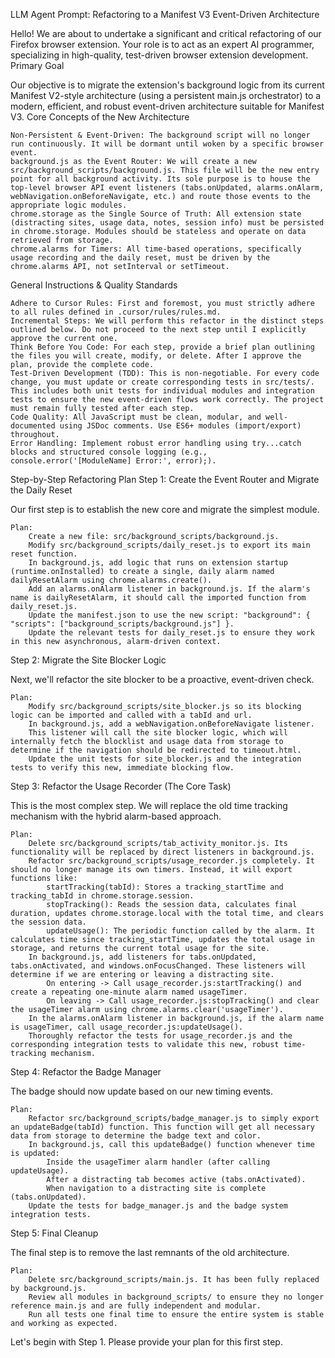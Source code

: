 LLM Agent Prompt: Refactoring to a Manifest V3 Event-Driven Architecture

Hello! We are about to undertake a significant and critical refactoring of our Firefox browser extension. Your role is to act as an expert AI programmer, specializing in high-quality, test-driven browser extension development.
Primary Goal

Our objective is to migrate the extension's background logic from its current Manifest V2-style architecture (using a persistent main.js orchestrator) to a modern, efficient, and robust event-driven architecture suitable for Manifest V3.
Core Concepts of the New Architecture

    Non-Persistent & Event-Driven: The background script will no longer run continuously. It will be dormant until woken by a specific browser event.
    background.js as the Event Router: We will create a new src/background_scripts/background.js. This file will be the new entry point for all background activity. Its sole purpose is to house the top-level browser API event listeners (tabs.onUpdated, alarms.onAlarm, webNavigation.onBeforeNavigate, etc.) and route those events to the appropriate logic modules.
    chrome.storage as the Single Source of Truth: All extension state (distracting sites, usage data, notes, session info) must be persisted in chrome.storage. Modules should be stateless and operate on data retrieved from storage.
    chrome.alarms for Timers: All time-based operations, specifically usage recording and the daily reset, must be driven by the chrome.alarms API, not setInterval or setTimeout.

General Instructions & Quality Standards

    Adhere to Cursor Rules: First and foremost, you must strictly adhere to all rules defined in .cursor/rules/rules.md.
    Incremental Steps: We will perform this refactor in the distinct steps outlined below. Do not proceed to the next step until I explicitly approve the current one.
    Think Before You Code: For each step, provide a brief plan outlining the files you will create, modify, or delete. After I approve the plan, provide the complete code.
    Test-Driven Development (TDD): This is non-negotiable. For every code change, you must update or create corresponding tests in src/tests/. This includes both unit tests for individual modules and integration tests to ensure the new event-driven flows work correctly. The project must remain fully tested after each step.
    Code Quality: All JavaScript must be clean, modular, and well-documented using JSDoc comments. Use ES6+ modules (import/export) throughout.
    Error Handling: Implement robust error handling using try...catch blocks and structured console logging (e.g., console.error('[ModuleName] Error:', error);).

Step-by-Step Refactoring Plan
Step 1: Create the Event Router and Migrate the Daily Reset

Our first step is to establish the new core and migrate the simplest module.

    Plan:
        Create a new file: src/background_scripts/background.js.
        Modify src/background_scripts/daily_reset.js to export its main reset function.
        In background.js, add logic that runs on extension startup (runtime.onInstalled) to create a single, daily alarm named dailyResetAlarm using chrome.alarms.create().
        Add an alarms.onAlarm listener in background.js. If the alarm's name is dailyResetAlarm, it should call the imported function from daily_reset.js.
        Update the manifest.json to use the new script: "background": { "scripts": ["background_scripts/background.js"] }.
        Update the relevant tests for daily_reset.js to ensure they work in this new asynchronous, alarm-driven context.

Step 2: Migrate the Site Blocker Logic

Next, we'll refactor the site blocker to be a proactive, event-driven check.

    Plan:
        Modify src/background_scripts/site_blocker.js so its blocking logic can be imported and called with a tabId and url.
        In background.js, add a webNavigation.onBeforeNavigate listener.
        This listener will call the site blocker logic, which will internally fetch the blocklist and usage data from storage to determine if the navigation should be redirected to timeout.html.
        Update the unit tests for site_blocker.js and the integration tests to verify this new, immediate blocking flow.

Step 3: Refactor the Usage Recorder (The Core Task)

This is the most complex step. We will replace the old time tracking mechanism with the hybrid alarm-based approach.

    Plan:
        Delete src/background_scripts/tab_activity_monitor.js. Its functionality will be replaced by direct listeners in background.js.
        Refactor src/background_scripts/usage_recorder.js completely. It should no longer manage its own timers. Instead, it will export functions like:
            startTracking(tabId): Stores a tracking_startTime and tracking_tabId in chrome.storage.session.
            stopTracking(): Reads the session data, calculates final duration, updates chrome.storage.local with the total time, and clears the session data.
            updateUsage(): The periodic function called by the alarm. It calculates time since tracking_startTime, updates the total usage in storage, and returns the current total usage for the site.
        In background.js, add listeners for tabs.onUpdated, tabs.onActivated, and windows.onFocusChanged. These listeners will determine if we are entering or leaving a distracting site.
            On entering -> Call usage_recorder.js:startTracking() and create a repeating one-minute alarm named usageTimer.
            On leaving -> Call usage_recorder.js:stopTracking() and clear the usageTimer alarm using chrome.alarms.clear('usageTimer').
        In the alarms.onAlarm listener in background.js, if the alarm name is usageTimer, call usage_recorder.js:updateUsage().
        Thoroughly refactor the tests for usage_recorder.js and the corresponding integration tests to validate this new, robust time-tracking mechanism.

Step 4: Refactor the Badge Manager

The badge should now update based on our new timing events.

    Plan:
        Refactor src/background_scripts/badge_manager.js to simply export an updateBadge(tabId) function. This function will get all necessary data from storage to determine the badge text and color.
        In background.js, call this updateBadge() function whenever time is updated:
            Inside the usageTimer alarm handler (after calling updateUsage).
            After a distracting tab becomes active (tabs.onActivated).
            When navigation to a distracting site is complete (tabs.onUpdated).
        Update the tests for badge_manager.js and the badge system integration tests.

Step 5: Final Cleanup

The final step is to remove the last remnants of the old architecture.

    Plan:
        Delete src/background_scripts/main.js. It has been fully replaced by background.js.
        Review all modules in background_scripts/ to ensure they no longer reference main.js and are fully independent and modular.
        Run all tests one final time to ensure the entire system is stable and working as expected.

Let's begin with Step 1. Please provide your plan for this first step.